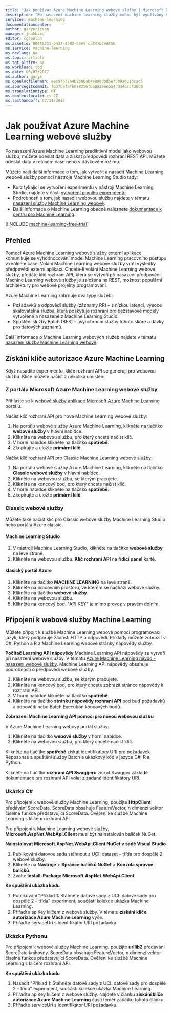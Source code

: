 ```yaml
---
title: "Jak používat Azure Machine Learning webové služby | Microsoft Docs"
description: "Po nasazení machine learning služby mohou být využívány RESTFul webové služby, která je k dispozici jako službu v reálném čase požadavků a odpovědí, nebo jako spuštění služby batch."
services: machine-learning
documentationcenter: 
author: garyericson
manager: jhubbard
editor: cgronlun
ms.assetid: 804f8211-9437-4982-98e9-ca841b7edf56
ms.service: machine-learning
ms.devlang: na
ms.topic: article
ms.tgt_pltfrm: na
ms.workload: tbd
ms.date: 06/02/2017
ms.author: garye
ms.openlocfilehash: eec9f637b4b2306ab4a888dbd5ef5b9a021bcac5
ms.sourcegitcommit: f537befafb079256fba0529ee554c034d73f36b0
ms.translationtype: MT
ms.contentlocale: cs-CZ
ms.lasthandoff: 07/11/2017
---
```

# <a name="how-to-consume-an-azure-machine-learning-web-service"></a>Jak používat Azure Machine Learning webové služby

Po nasazení Azure Machine Learning prediktivní model jako webovou službu, můžete odeslat data a získat předpovědi rozhraní REST API. Můžete odeslat data v reálném čase nebo v dávkovém režimu.

Můžete najít další informace o tom, jak vytvořit a nasadit Machine Learning webové služby pomocí nástroje Machine Learning Studio tady:

* Kurz týkající se vytvoření experimentu v nástroji Machine Learning Studio, najdete v části [vytvoření prvního experimentu](machine-learning-create-experiment.md).
* Podrobnosti o tom, jak nasadit webovou službu najdete v tématu [nasazení služby Machine Learning webové](machine-learning-publish-a-machine-learning-web-service.md).
* Další informace o Machine Learning obecně naleznete [dokumentace k centru pro Machine Learning](https://azure.microsoft.com/documentation/services/machine-learning/).

[!INCLUDE [machine-learning-free-trial](../../includes/machine-learning-free-trial.md)]

## <a name="overview"></a>Přehled
Pomocí Azure Machine Learning webové služby externí aplikace komunikuje se vyhodnocování model Machine Learning pracovního postupu v reálném čase. Volání Machine Learning webové služby vrátí výsledky předpovědi externí aplikací. Chcete-li volání Machine Learning webové služby, předáte klíč rozhraní API, která se vytvoří při nasazení předpovědi. Machine Learning webové služby je založena na REST, možnost populární architektury pro webové projekty programování.

Azure Machine Learning zahrnuje dva typy služeb:

* Požadavků a odpovědí služby (záznamy RR) – s nízkou latencí, vysoce škálovatelná služba, která poskytuje rozhraní pro bezstavové modely vytvořené a nasazené z Machine Learning Studio.
* Spuštění služby Batch (BES) – asynchronní služby tohoto skóre a dávky pro datových záznamů.

Další informace o Machine Learning webových služeb najdete v tématu [nasazení služby Machine Learning webové](machine-learning-publish-a-machine-learning-web-service.md).

## <a name="get-an-azure-machine-learning-authorization-key"></a>Získání klíče autorizace Azure Machine Learning
Když nasadíte experimentu, klíče rozhraní API se generují pro webovou službu. Klíče můžete načíst z několika umístění.

### <a name="from-the-microsoft-azure-machine-learning-web-services-portal"></a>Z portálu Microsoft Azure Machine Learning webové služby
Přihlaste se k [webové služby aplikace Microsoft Azure Machine Learning](https://services.azureml.net) portálu.

Načíst klíč rozhraní API pro nové Machine Learning webové služby:

1. Na portálu webové služby Azure Machine Learning, klikněte na tlačítko **webové služby** v hlavní nabídce.
2. Klikněte na webovou službu, pro který chcete načíst klíč.
3. V horní nabídce klikněte na tlačítko **spotřebě**.
4. Zkopírujte a uložte **primární klíč**.

Načíst klíč rozhraní API pro Classic Machine Learning webové služby:

1. Na portálu webové služby Azure Machine Learning, klikněte na tlačítko **Classic webové služby** v hlavní nabídce.
2. Klikněte na webovou službu, se kterým pracujete.
3. Klikněte na koncový bod, pro který chcete načíst klíč.
4. V horní nabídce klikněte na tlačítko **spotřebě**.
5. Zkopírujte a uložte **primární klíč**.

### <a name="classic-web-service"></a>Classic webové služby
 Můžete také načíst klíč pro Classic webové služby Machine Learning Studio nebo portálu Azure classic.

#### <a name="machine-learning-studio"></a>Machine Learning Studio
1. V nástroji Machine Learning Studio, klikněte na tlačítko **webové služby** na levé straně.
2. Klikněte na webovou službu. **Klíč rozhraní API** na **řídicí panel** kartě.

#### <a name="azure-classic-portal"></a>klasický portál Azure
1. Klikněte na tlačítko **MACHINE LEARNING** na levé straně.
2. Klikněte na pracovním prostoru, ve kterém se nachází webové služby.
3. Klikněte na tlačítko **webové služby**.
4. Klikněte na webovou službu.
5. Klikněte na koncový bod. "API KEY" je mimo provoz v pravém dolním.

## <a id="connect"></a>Připojení k webové služby Machine Learning
Můžete připojit k službě Machine Learning webové pomocí programovací jazyk, který podporuje žádostí HTTP a odpovědí. Příklady můžete zobrazit v C#, Python a R z Machine Learning webové stránky nápovědy služby.

**Počítač Learning API nápovědy** Machine Learning API nápovědy se vytvoří při nasazení webové služby. V tématu [Azure Machine Learning návod - nasazení webové služby](machine-learning-walkthrough-5-publish-web-service.md).
Machine Learning API nápovědy obsahuje podrobnosti o předpovědi webové služby.

1. Klikněte na webovou službu, se kterým pracujete.
2. Klikněte na koncový bod, pro který chcete zobrazit stránce nápovědy k rozhraní API.
3. V horní nabídce klikněte na tlačítko **spotřebě**.
4. Klikněte na tlačítko **stránku nápovědy rozhraní API** pod buď požadavků a odpovědí nebo Batch Execution koncových bodů.

**Zobrazení Machine Learning API pomoci pro novou webovou službu**

V Azure Machine Learning webový portál služby:

1. Klikněte na tlačítko **webové služby** v horní nabídce.
2. Klikněte na webovou službu, pro který chcete načíst klíč.

Klikněte na tlačítko **spotřebě** získat identifikátory URI pro požadavek Reposonse a spuštění služby Batch a ukázkový kód v jazyce C#, R a Python.

Klikněte na tlačítko **rozhraní API Swaggeru** získat Swagger základě dokumentace pro rozhraní API volat z zadané identifikátory URI.

### <a name="c-sample"></a>Ukázka C#
Pro připojení k webové služby Machine Learning, použijte **HttpClient** předávání ScoreData. ScoreData obsahuje FeatureVector, n dimenzí vektor číselné funkce představující ScoreData. Ověření ke službě Machine Learning s klíčem rozhraní API.

Pro připojení k Machine Learning webové služby, **Microsoft.AspNet.WebApi.Client** musí být nainstalován balíček NuGet.

**Nainstalovat Microsoft.AspNet.WebApi.Client NuGet v sadě Visual Studio**

1. Publikování datovou sadu stáhnout z UCI: dataset – třída pro dospělé 2 webové služby.
2. Klikněte na **Nástroje**  >  **Správce balíčků NuGet**  >  **Konzola správce balíčků**.
3. Zvolte **Install-Package Microsoft.AspNet.WebApi.Client**.

**Ke spuštění ukázka kódu**

1. Publikování "Příklad 1: Stáhněte datové sady z UCI: datové sady pro dospělé 2 – třída" experiment, součástí kolekce ukázka Machine Learning.
2. Přiřaďte apiKey klíčem z webové služby. V tématu **získání klíče autorizace Azure Machine Learning** výše.
3. Přiřaďte serviceUri s identifikátor URI požadavku.

### <a name="python-sample"></a>Ukázka Pythonu
Pro připojení k webové služby Machine Learning, použijte **urllib2** předávání ScoreData knihovny. ScoreData obsahuje FeatureVector, n dimenzí vektor číselné funkce představující ScoreData. Ověření ke službě Machine Learning s klíčem rozhraní API.

**Ke spuštění ukázka kódu**

1. Nasadit "Příklad 1: Stáhněte datové sady z UCI: datové sady pro dospělé 2 – třída" experiment, součástí kolekce ukázka Machine Learning.
2. Přiřaďte apiKey klíčem z webové služby. Najdete v článku **získání klíče autorizace Azure Machine Learning** části téměř začátku tohoto článku.
3. Přiřaďte serviceUri s identifikátor URI požadavku.

